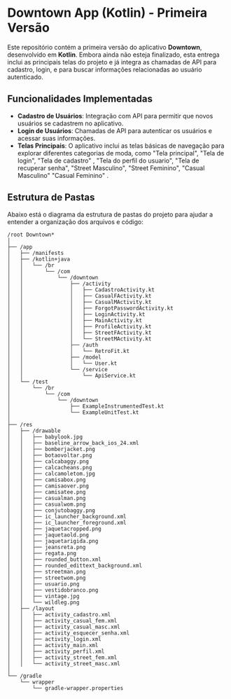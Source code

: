 # Downtown App (Kotlin) - Primeira Versão

Este repositório contém a primeira versão do aplicativo **Downtown**, desenvolvido em **Kotlin**. Embora ainda não esteja finalizado, esta entrega inclui as principais telas do projeto e já integra as chamadas de API para cadastro, login, e para buscar informações relacionadas ao usuário autenticado.

## Funcionalidades Implementadas

- **Cadastro de Usuários**: Integração com API para permitir que novos usuários se cadastrem no aplicativo.
- **Login de Usuários**: Chamadas de API para autenticar os usuários e acessar suas informações.
- **Telas Principais**: O aplicativo inclui as telas básicas de navegação para explorar diferentes categorias de moda, como "Tela principal", "Tela de login", "Tela de cadastro" , "Tela do perfil do usuario", "Tela de recuperar senha",  "Street Masculino", "Street Feminino", "Casual Masculino" "Casual Feminino" .

## Estrutura de Pastas

Abaixo está o diagrama da estrutura de pastas do projeto para ajudar a entender a organização dos arquivos e código:

```
/root Downtown*
│
├── /app
│   ├── /manifests
│   ├── /kotlin+java
│   │   └── /br
│   │       └── /com
│   │           └── /downtown
│   │               ├── /activity
│   │               │   ├── CadastroActivity.kt
│   │               │   ├── CasualFActivity.kt
│   │               │   ├── CasualMActivity.kt
│   │               │   ├── ForgotPasswordActivity.kt
│   │               │   ├── LoginActivity.kt
│   │               │   ├── MainActivity.kt
│   │               │   ├── ProfileActivity.kt
│   │               │   ├── StreetFActivity.kt
│   │               │   └── StreetMActivity.kt
│   │               ├── /auth
│   │               │   └── RetroFit.kt
│   │               ├── /model
│   │               │   └── User.kt
│   │               └── /service
│   │                   └── ApiService.kt
│   └── /test
│       └── /br
│           └── /com
│               └── /downtown
│                   ├── ExampleInstrumentedTest.kt
│                   └── ExampleUnitTest.kt
│
├── /res
│   ├── /drawable
│   │   ├── babylook.jpg
│   │   ├── baseline_arrow_back_ios_24.xml
│   │   ├── bomberjacket.png
│   │   ├── botaovoltar.png
│   │   ├── calcabaggy.png
│   │   ├── calcacheans.png
│   │   ├── calcamoletom.jpg
│   │   ├── camisabox.png
│   │   ├── camisaover.png
│   │   ├── camisatee.png
│   │   ├── casualman.png
│   │   ├── casualwom.png
│   │   ├── conjutobaggy.png
│   │   ├── ic_launcher_background.xml
│   │   ├── ic_launcher_foreground.xml
│   │   ├── jaquetacropped.png
│   │   ├── jaquetaold.png
│   │   ├── jaquetarigida.png
│   │   ├── jeansreta.png
│   │   ├── regata.png
│   │   ├── rounded_button.xml
│   │   ├── rounded_edittext_background.xml
│   │   ├── streetman.png
│   │   ├── streetwom.png
│   │   ├── usuario.png
│   │   ├── vestidobranco.png
│   │   ├── vintage.jpg
│   │   └── wildleg.png
│   ├── /layout
│   │   ├── activity_cadastro.xml
│   │   ├── activity_casual_fem.xml
│   │   ├── activity_casual_masc.xml
│   │   ├── activity_esquecer_senha.xml
│   │   ├── activity_login.xml
│   │   ├── activity_main.xml
│   │   ├── activity_perfil.xml
│   │   ├── activity_street_fem.xml
│   │   └── activity_street_masc.xml
│
└── /gradle
    └── wrapper
        └── gradle-wrapper.properties


```
